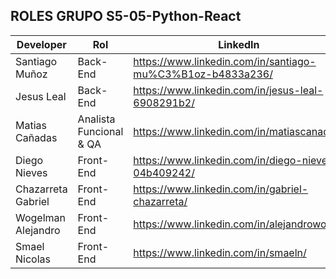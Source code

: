 ## ROLES GRUPO S5-05-Python-React

| Developer          | Rol       | LinkedIn                                      | GitHub                               |
| ------------------ | --------- | ----------------------------------------------| -------------------------------------|
| Santiago Muñoz     | Back-End  |https://www.linkedin.com/in/santiago-mu%C3%B1oz-b4833a236/| https://github.com/SantiagoEzequielMunioz |
| Jesus Leal         | Back-End  |https://www.linkedin.com/in/jesus-leal-6908291b2/| https://github.com/imjesusleal     |
| Matias Cañadas     | Analista Funcional & QA |https://www.linkedin.com/in/matiascanadas/| https://github.com/Hotbones |
| Diego Nieves       | Front-End |https://www.linkedin.com/in/diego-nieves-04b409242/|https://github.com/Diego-Nieves26 |
| Chazarreta Gabriel | Front-End |https://www.linkedin.com/in/gabriel-chazarreta/| https://github.com/gfchaza09         |
| Wogelman Alejandro | Front-End |https://www.linkedin.com/in/alejandrowogel/    | https://github.com/AlejandroWogelman |
| Smael Nicolas      | Front-End | https://www.linkedin.com/in/smaeln/           | https://github.com/SmaelNicolas      |
